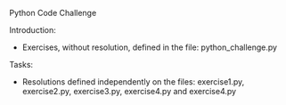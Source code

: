 Python Code Challenge

Introduction:
- Exercises, without resolution, defined in the file: python_challenge.py

Tasks:
- Resolutions defined independently on the files: exercise1.py, exercise2.py, exercise3.py, exercise4.py and exercise4.py
